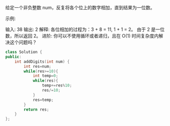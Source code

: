 给定一个非负整数 num，反复将各个位上的数字相加，直到结果为一位数。

示例:

输入: 38
输出: 2 
解释: 各位相加的过程为：3 + 8 = 11, 1 + 1 = 2。 由于 2 是一位数，所以返回 2。
进阶:
你可以不使用循环或者递归，且在 O(1) 时间复杂度内解决这个问题吗？

```cpp
class Solution {
public:
    int addDigits(int num) {
        int res=num;
        while(res>=10){
            int temp=0;
            while(res){
                temp+=res%10;
                res/=10;
            }
            res=temp;
        }
        return res;
    }
};
```

